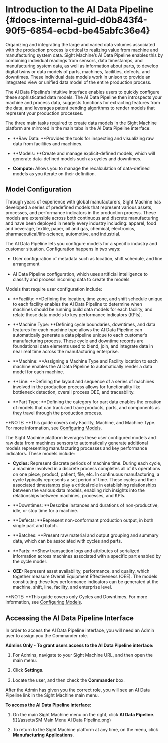 # Introduction to the AI Data Pipeline {#docs-internal-guid-d0b843f4-90f5-6854-ecbd-be45abfc36e4}

Organizing and integrating the large and varied data volumes associated with the production process is critical to realizing value from machine and manufacturing system data. Sight Machine’s AI Data Pipeline enables this by combining individual readings from sensors, data timestamps, and manufacturing system data, as well as information about parts, to develop digital twins or data models of parts, machines, facilities, defects, and downtimes. These individual data models work in unison to provide an integrated view or unified data model of the entire production process.

The AI Data Pipeline’s intuitive interface enables users to quickly configure these sophisticated data models. The AI Data Pipeline then introspects your machine and process data, suggests functions for extracting features from the data, and leverages patent pending algorithms to render models that represent your production processes.

The three main tasks required to create data models in the Sight Machine platform are mirrored in the main tabs in the AI Data Pipeline interface:

* **Raw Data: **Provides the tools for inspecting and visualizing raw data from facilities and machines.

* **Models: **Create and manage explicit-defined models, which will generate data-defined models such as cycles and downtimes.

* **Compute:** Allows you to manage the recalculation of data-defined models as you iterate on their definition.

## Model Configuration

Through years of experience with global manufacturers, Sight Machine has developed a series of predefined models that represent various assets, processes, and performance indicators in the production process. These models are extensible across both continuous and discrete manufacturing and have been deployed in nearly every industry including: apparel, food and beverage, textile, paper, oil and gas, chemical, electronics, pharmaceutical/life-science, automotive, and industrial.

The AI Data Pipeline lets you configure models for a specific industry and customer situation. Configuration happens in two ways:

* User configuration of metadata such as location, shift schedule, and line arrangement

* AI Data Pipeline configuration, which uses artificial intelligence to classify and process incoming data to create the models

Models that require user configuration include:

* **Facility: **Defining the location, time zone, and shift schedule unique to each facility enables the AI Data Pipeline to determine when machines should be running build data models for each facility, and relate those data models to key performance indicators \(KPIs\).

* **Machine Type: **Defining cycle boundaries, downtimes, and data features for each machine type allows the AI Data Pipeline can automatically generate a data pipeline unique to each customer’s manufacturing process. These cycle and downtime records are foundational data elements used to blend, join, and integrate data in near real time across the manufacturing enterprise.

* **Machine: **Assigning a Machine Type and Facility location to each machine enables the AI Data Pipeline to automatically render a data model for each machine.

* **Line: **Defining the layout and sequence of a series of machines involved in the production process allows for functionality like bottleneck detection, overall process OEE, and traceability.

* **Part Type: **Defining the category for part data enables the creation of models that can track and trace products, parts, and components as they travel through the production process.

**NOTE: **This guide covers only Facility, Machine, and Machine Type. For more information, see [Configuring Models](/configuring-models.md).

The Sight Machine platform leverages these user configured models and raw data from machines sensors to automatically generate additional models representing manufacturing processes and key performance indicators. These models include:

* **Cycles:** Represent discrete periods of machine time. During each cycle, a machine involved in a discrete process completes all of its operations on one piece, product, patient, file, etc. In continuous manufacturing, a cycle typically represents a set period of time. These cycles and their associated timestamps play a critical role in establishing relationships between the various data models, enabling rich insights into the relationships between machines, processes, and KPIs.

* **Downtimes: **Describe instances and durations of non-productive, idle, or stop time for a machine.

* **Defects: **Represent non-conformant production output, in both single part and batch.

* **Batches: **Present raw material and output grouping and summary data, which can be associated with cycles and parts.

* **Parts: **Show transaction logs and attributes of serialized information across machines associated with a specific part enabled by the cycle model.

* **OEE:** Represent asset availability, performance, and quality, which together measure Overall Equipment Effectiveness \(OEE\). The models constituting these key performance indicators can be generated at the machine, shift, line, facility, and enterprise level.

**NOTE: **This guide covers only Cycles and Downtimes. For more information, see [Configuring Models](/configuring-models.md).

## Accessing the AI Data Pipeline Interface

In order to access the AI Data Pipeline interface, you will need an Admin user to assign you the Commander role.

**Admins Only - To grant users access to the AI Data Pipeline interface:**

1. For Admins, navigate to your Sight Machine URL, and then open the main menu.

2. Click **Settings**.

3. Locate the user, and then check the **Commander** box.

After the Admin has given you the correct role, you will see an AI Data Pipeline link in the Sight Machine main menu.

**To access the AI Data Pipeline interface:**

1. On the main Sight Machine menu on the right, click **AI Data Pipeline**.  
   ![](/assets/SM Main Menu AI Data Pipeline.png)

2. To return to the Sight Machine platform at any time, on the menu, click **Manufacturing Applications**.




